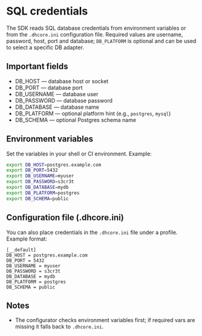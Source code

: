 # SQL credentials

The SDK reads SQL database credentials from environment variables or from the `.dhcore.ini` configuration file. Required values are username, password, host, port and database; `DB_PLATFORM` is optional and can be used to select a specific DB adapter.

## Important fields

- DB_HOST — database host or socket
- DB_PORT — database port
- DB_USERNAME — database user
- DB_PASSWORD — database password
- DB_DATABASE — database name
- DB_PLATFORM — optional platform hint (e.g., `postgres`, `mysql`)
- DB_SCHEMA — optional Postgres schema name

## Environment variables

Set the variables in your shell or CI environment. Example:

```bash
export DB_HOST=postgres.example.com
export DB_PORT=5432
export DB_USERNAME=myuser
export DB_PASSWORD=s3cr3t
export DB_DATABASE=mydb
export DB_PLATFORM=postgres
export DB_SCHEMA=public
```

## Configuration file (.dhcore.ini)

You can also place credentials in the `.dhcore.ini` file under a profile. Example format:

```text
[__default]
DB_HOST = postgres.example.com
DB_PORT = 5432
DB_USERNAME = myuser
DB_PASSWORD = s3cr3t
DB_DATABASE = mydb
DB_PLATFORM = postgres
DB_SCHEMA = public
```

## Notes

- The configurator checks environment variables first; if required vars are missing it falls back to `.dhcore.ini`.
